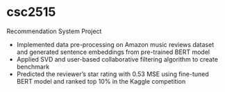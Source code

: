 # csc2515
Recommendation System Project
- Implemented data pre-processing on Amazon music reviews dataset and generated sentence embeddings
from pre-trained BERT model
- Applied SVD and user-based collaborative filtering algorithm to create benchmark
- Predicted the reviewer’s star rating with 0.53 MSE using fine-tuned BERT model and ranked top 10% in
the Kaggle competition
